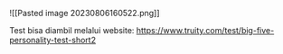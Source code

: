 ![[Pasted image 20230806160522.png]]

Test bisa diambil  melalui website:
https://www.truity.com/test/big-five-personality-test-short2
